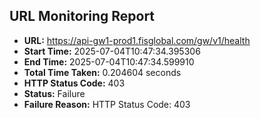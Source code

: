 ## URL Monitoring Report

- **URL:** https://api-gw1-prod1.fisglobal.com/gw/v1/health
- **Start Time:** 2025-07-04T10:47:34.395306
- **End Time:** 2025-07-04T10:47:34.599910
- **Total Time Taken:** 0.204604 seconds
- **HTTP Status Code:** 403
- **Status:** Failure
- **Failure Reason:** HTTP Status Code: 403
